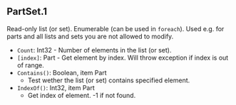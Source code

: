 ## PartSet.1

Read-only list (or set). Enumerable (can be used in `foreach`).
Used e.g. for parts and all lists and sets you are not allowed to modify.

- `Count`: Int32 - Number of elements in the list (or set).
- `[index]`: Part - Get element by index. Will throw exception if index is out of range.
- `Contains()`: Boolean, item Part
  - Test wether the list (or set) contains specified element.
- `IndexOf()`: Int32, item Part
  - Get index of element. -1 if not found.
